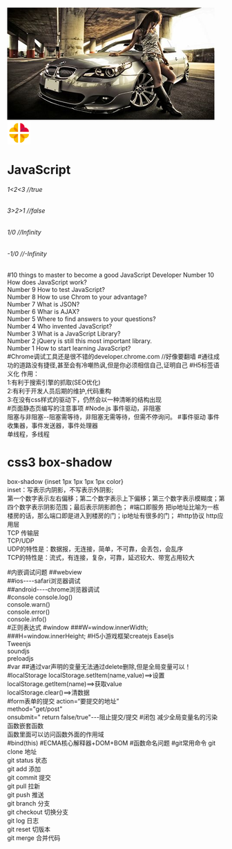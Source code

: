 ![img](https://github.com/studendzhoujun/abc/blob/master/src/images/3.jpg)<br/>
![img](https://github.com/studendzhoujun/abc/blob/master/src/images/loading-1.gif)
# JavaScript
###### 1<2<3 //true
###### 3>2>1 //false
###### 1/0   //Infinity
###### -1/0  //-Infinity
#10 things to master to become a good JavaScript Developer
Number 10 How does JavaScript work?<br/>
Number 9 How to test JavaScript?<br/>
Number 8 How to use Chrom to your advantage?<br/>
Number 7 What is JSON?<br/>
Number 6 Whar is AJAX?<br/>
Number 5 Where to find answers to your questions?<br/>
Number 4 Who invented JavaScript?<br/>
Number 3 What is a JavaScript Library?<br/>
Number 2 jQuery is still this most important library.<br/>
Number 1 How to start learning JavaScript?<br/>
#Chrome调试工具还是很不错的developer.chrome.com
//好像要翻墙
#通往成功的道路没有捷径,甚至会有冷嘲热讽,但是你必须相信自己,证明自己
#H5标签语义化
作用：<br/>
1:有利于搜索引擎的抓取(SEO优化)<br/>
2:有利于开发人员后期的维护,代码重构<br/>
3:在没有css样式的驱动下，仍然会以一种清晰的结构出现<br/>
#页面静态页编写的注意事项
#Node.js
事件驱动，非阻塞<br/>
阻塞与非阻塞--阻塞需等待，非阻塞无需等待，但需不停询问。
#事件驱动
事件收集器，事件发送器，事件处理器<br/>
单线程，多线程
# css3 box-shadow
box-shadow {inset 1px 1px 1px 1px color}<br/>
inset：写表示内阴影，不写表示外阴影;<br/>
第一个数字表示左右偏移；第二个数字表示上下偏移；第三个数字表示模糊度；第四个数字表示阴影范围；最后表示阴影颜色；
#端口即服务
把ip地址比喻为一栋楼房的话，那么端口即是进入到楼房的门；ip地址有很多的门；
#http协议
http应用层<br/>
TCP 传输层<br/>
TCP/UDP<br/>
UDP的特性是：数据报，无连接，简单，不可靠，会丢包，会乱序<br/>
TCP的特性是：流式，有连接，复杂，可靠，延迟较大、带宽占用较大<br/>

#内嵌调试问题
##webview<br/>
##ios----safari浏览器调试<br/>
##android----chrome浏览器调试<br/>
#console
console.log()<br/>
console.warn()<br/>
console.error()<br/>
console.info()<br/>
#正则表达式
#window
###W=window.innerWidth;
###H=window.innerHeight;
#H5小游戏框架createjs
Easeljs<br/>
Tweenjs<br/>
soundjs<br/>
preloadjs<br/>
#var
##通过var声明的变量无法通过delete删除,但是全局变量可以！
#localStorage
localStorage.setItem(name,value)==>设置<br/>
localStorage.getItem(name)==>获取value<br/>
localStorage.clear()==>清数据<br/>
#form表单的提交
action=“要提交的地址”<br/>
method="get/post"<br/>
onsubmit=" return false/true"---阻止提交/提交
#闭包
减少全局变量名的污染<br/>
函数嵌套函数<br/>
函数里面可以访问函数外面的作用域<br/>
#bind(this)
#ECMA核心解释器+DOM+BOM
#函数命名问题
#git常用命令
git clone 地址<br/>
git status 状态<br/>
git add  添加<br/>
git commit 提交<br/>
git pull 拉新<br/>
git push 推送<br/>
git branch 分支<br/>
git checkout 切换分支<br/>
git log 日志<br/>
git reset 切版本<br/>
git merge 合并代码<br/>
